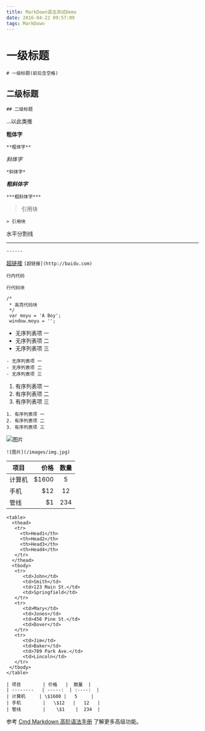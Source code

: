 ```yaml
---
title: MarkDown语法测试Demo
date: 2016-04-22 09:57:09
tags: MarkDown
---
```





# 一级标题
    # 一级标题(前后含空格)
## 二级标题 
    ## 二级标题 
...以此类推
<!--more-->

**粗体字**

    **粗体字**
*斜体字*

    *斜体字* 

***粗斜体字***

    ***粗斜体字***

> 引用块

`> 引用块`

水平分割线

------  
`------`

[超链接](http://baidu.com)
`[超链接](http://baidu.com)`

`行内代码`

    行代码块
```
/*
 * 高亮代码块
 */
 var moyu = 'A Boy';
 window.moyu = '';
```



- 无序列表项 一
- 无序列表项 二
- 无序列表项 三

```
- 无序列表项 一
- 无序列表项 二
- 无序列表项 三
```

1. 有序列表项 一
2. 有序列表项 二
3. 有序列表项 三

```
1. 有序列表项 一
2. 有序列表项 二
3. 有序列表项 三
```

![图片](/images/img.jpg)
```
![图片](/images/img.jpg)
```

| 项目        | 价格   |  数量  |
| --------   | -----:  | :----:  |
| 计算机     | \$1600 |   5     |
| 手机        |   \$12   |   12   |
| 管线        |    \$1    |  234  |

```
<table>
  <thead>
   <tr>
     <th>Head1</th>
     <th>Head2</th>
     <th>Head3</th>
     <th>Head4</th>
   </tr>
  </thead>
  <tbody>
   <tr>
      <td>John</td>
      <td>Smith</td>
      <td>123 Main St.</td>
      <td>Springfield</td>
   </tr>
   <tr>
      <td>Mary</td>
      <td>Jones</td>
      <td>456 Pine St.</td>
      <td>Dover</td>
   </tr>
   <tr>
      <td>Jim</td>
      <td>Baker</td>
      <td>789 Park Ave.</td>
      <td>Lincoln</td>
   </tr>
 </tbody>
</table>

| 项目        | 价格   |  数量  |
| --------   | -----:  | :----:  |
| 计算机     | \$1600 |   5     |
| 手机        |   \$12   |   12   |
| 管线        |    \$1    |  234  |
```


参考 [Cmd Markdown 高阶语法手册](https://www.zybuluo.com/mdeditor?url=https://www.zybuluo.com/static/editor/md-help.markdown#cmd-markdown-高阶语法手册) 了解更多高级功能。